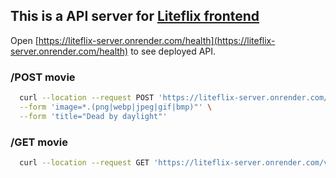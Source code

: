 ## This is a API server for [Liteflix frontend](https://github.com/matiasgdev/liteflix)

Open [https://liteflix-server.onrender.com/health](https://liteflix-server.onrender.com/health) to see deployed API.


### /POST movie
```bash
  curl --location --request POST 'https://liteflix-server.onrender.com/v1/movies' \
  --form 'image=*.(png|webp|jpeg|gif|bmp)"' \
  --form 'title="Dead by daylight"'
```

### /GET movie
```bash
  curl --location --request GET 'https://liteflix-server.onrender.com/v1/movies'
```
